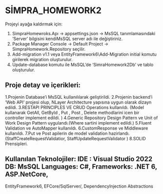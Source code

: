 
# SİMPRA_HOMEWORK2

Projeyi ayağa kaldırmak için:
1. SimpraHomewroks.Apı -> appsettings.json -> MsSQL tanımlamasındaki ‘Server’ bilgisini kendiMsSQL server adı ile değiştiriniz. 
2. Package Manager Console -> Default Project -> SimpraHomework.Repository seçilir. 
3. Add-migration v1.1 veya EntityFramework6\Add-Migration initial komutu girilerek migration oluşturulur. 
4. Update-database komutu ile MsSQL’de ‘SimraHomework2Db’ ve tablo oluşturulur.



## Proje detay ve içerikleri: 
1.Projenin Database’i  MsSQL kullanılılarak geliştirildi.
2.Projenin backend’i ‘Web API’ projesi olup, NLayer Architecture yapısına uygun olarak dizayn edildi.
3.RESTAPI PRINCIPLES VE CRUD Operations kullanıldı. (Model kullanarak GetAll, GetById , Put , Post , Delete methodlarini icen bir controller implement edildi. )
4.Generic Repository Design Pattern ve Unit of Work Design Pattern uygulandı.(Where sartini implement edildi.)
5.Fluent  Validation ve AutoMapper kullanıldı.
6.CustomResponse ve Middleware kullanıldı.
7.Put ve Post apilerin de model validation hazirlandı.(StaffCreateRequestValidatior, StaffUpdateRequestValidator )
8.SOLID Prensipleri.

## Kullanılan Teknolojiler: IDE : Visual Studio 2022 DB: MsSQL Languages: C#, Frameworks: .NET 6, ASP.NetCore, 
EntityFramework6, EFCore/SqlServer/, DependencyInjection Abstractions 
